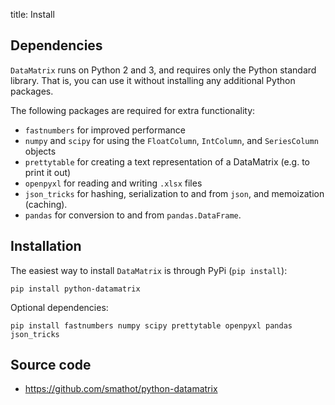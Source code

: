 title: Install

## Dependencies

`DataMatrix` runs on Python 2 and 3, and requires only the Python standard library. That is, you can use it without installing any additional Python packages.

The following packages are required for extra functionality:

- `fastnumbers` for improved performance
- `numpy` and `scipy` for using the `FloatColumn`, `IntColumn`, and `SeriesColumn` objects
- `prettytable` for creating a text representation of a DataMatrix (e.g. to print it out)
- `openpyxl` for reading and writing `.xlsx` files
- `json_tricks` for hashing, serialization to and from `json`, and memoization (caching).
- `pandas` for conversion to and from `pandas.DataFrame`.

## Installation

The easiest way to install `DataMatrix` is through PyPi (`pip install`):

~~~
pip install python-datamatrix
~~~

Optional dependencies:

~~~
pip install fastnumbers numpy scipy prettytable openpyxl pandas json_tricks
~~~

## Source code

- <https://github.com/smathot/python-datamatrix>
